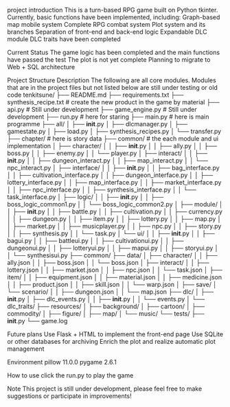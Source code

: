 project introduction
This is a turn-based RPG game built on Python tkinter. Currently, basic functions have been implemented, including:
Graph-based map mobile system
Complete RPG combat system
Plot system and its branches
Separation of front-end and back-end logic
Expandable DLC module
DLC traits have been completed

Current Status
The game logic has been completed and the main functions have passed the test
The plot is not yet complete
Planning to migrate to Web + SQL architecture

Project Structure Description
The following are all core modules. Modules that are in the project files but not listed below are still under testing or old code
tenkitsune/
├── README.md
├── requirements.txt
├── synthesis_recipe.txt            # create the new product in the game by material
├── api.py                          # Still under development
├── game_engine.py                  # Still under development
├── run.py                          # here for staring
├── main.py                         # here is main programme
├── all/
│   ├── __init__.py
│   ├── dlcmanager.py
│   ├── gamestate.py
│   ├── load.py
│   ├── synthesis_recipes.py
│   └── transfer.py
├── chapter/                        # here is story data
├── common/                         # the each module and ui implementation
│   ├── character/
│   │   ├── __init__.py
│   │   ├── ally.py
│   │   ├── boss.py
│   │   ├── enemy.py
│   │   └── player.py
│   ├── interact/
│   │   ├── __init__.py
│   │   ├── dungeon_interact.py
│   │   ├── map_interact.py
│   │   └── npc_interact.py
│   ├── interface/
│   │   ├── __init__.py
│   │   ├── bag_interface.py
│   │   ├── cultivation_interface.py
│   │   ├── dungeon_interface.py
│   │   ├── lottery_interface.py
│   │   ├── map_interface.py
│   │   ├── market_interface.py
│   │   ├── npc_interface.py
│   │   ├── synthesis_interface.py
│   │   └── task_interface.py
│   ├── logic/
│   │   ├── __init__.py
│   │   ├── boss_logic_common1.py
│   │   └── boss_logic_common2.py
│   ├── module/
│   │   ├── __init__.py
│   │   ├── battle.py
│   │   ├── cultivation.py
│   │   ├── currency.py
│   │   ├── dungeon.py
│   │   ├── item.py
│   │   ├── lottery.py
│   │   ├── map.py
│   │   ├── market.py
│   │   ├── musicplayer.py
│   │   ├── npc.py
│   │   ├── story.py
│   │   ├── synthesis.py
│   │   └── task.py
│   └── ui/
│   │   ├── __init__.py
│   │   ├── bagui.py
│   │   ├── battleui.py
│   │   ├── cultivationui.py
│   │   ├── dungeonui.py
│   │   ├── lotteryui.py
│   │   ├── mapui.py
│   │   ├── storyui.py
│   │   └── synthesisui.py
├── common/
├── data/
│   ├── character/
│   │   ├── ally.json
│   │   ├── boss.json
│   │   └── boss.json
│   ├── interact/
│   │   ├── lottery.json
│   │   ├── market.json
│   │   ├── npc.json
│   │   └── task.json
│   ├── item/
│   │   ├── equipment.json
│   │   ├── material.json
│   │   ├── medicine.json
│   │   ├── product.json
│   │   ├── skill.json
│   │   └── warp.json
│   ├── save/
│   └── scenario/
│   │   ├── dungeon.json
│   │   └── map.json
├── dlc/
│   ├── __init__.py
│   ├── dlc_events.py
│   │   ├── __init__.py
│   │   └── events.py
│   └── dlc_traits/
├── resources/
│   ├── background/
│   ├── cartoon/
│   ├── commodity/
│   ├── figure/
│   ├── map/
│   └── music/
└── tests/
    ├── __init__.py
    └── game.log


Future plans
Use Flask + HTML to implement the front-end page
Use SQLite or other databases for archiving
Enrich the plot and realize automatic plot management

Environment
pillow 11.0.0
pygame 2.6.1

How to use
click the run.py to play the game

Note
This project is still under development, please feel free to make suggestions or participate in improvements!

